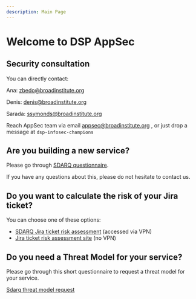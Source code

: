 ```yaml
---
description: Main Page
---
```


# Welcome to DSP AppSec

## Security consultation

You can directly contact:

Ana: [zbedo@broadinstitute.org](mailto:zbedo@broadinstitute.org)

Denis: [denis@broadinstitute.org](mailto:denis@broadinstitute.org)

Sarada: [ssymonds@broadinstitute.org](mailto:ssymonds@broadinstitute.org)

Reach AppSec team via email [appsec@broadinstitute.org](mailto:appsec@broadinstitute.org) , or just drop a message at `dsp-infosec-champions`

## Are you building a new service?

Please go through [SDARQ questionnaire](https://sdarq.dsp-appsec.broadinstitute.org/questionnaire). 

If you have any questions about this, please do not hesitate to contact us. 

##  Do you want to calculate the risk of your Jira ticket?

You can choose one of these options:

* [SDARQ Jira ticket risk assessment](https://sdarq.dsp-appsec.broadinstitute.org/jira-ticket-risk-assesment) \(accessed via VPN\)
* [Jira ticket risk assessment site](https://broadinstitute.github.io/dsp-appsec-security-risk-assessment/) \(no VPN\)

## Do you need a Threat Model for your service? 

Please go through this short questionnaire to request a threat model for your service.

[Sdarq threat model request](https://sdarq.dsp-appsec.broadinstitute.org/threat-model/request)

